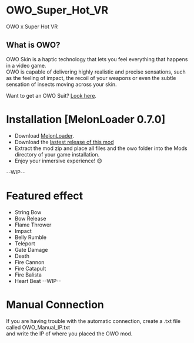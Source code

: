 # OWO_Super_Hot_VR
OWO x Super Hot VR

## What is OWO?
OWO Skin is a haptic technology that lets you feel everything that happens in a video game.  
OWO is capable of delivering highly realistic and precise sensations, such as the feeling of impact, the recoil of your weapons or even the subtle sensation of insects moving across your skin.

Want to get an OWO Suit? [Look here](https://owogame.com/shop/).

# Installation [MelonLoader 0.7.0]
- Download [MelonLoader](https://github.com/LavaGang/MelonLoader/releases/latest).
- Download the [lastest release of this mod](https://github.com/OWODevelopers/OWO_ElvenAssassin/releases/latest)
- Extract the mod zip and place all files and the owo folder into the Mods directory of your game installation.
- Enjoy your inmersive experience! 😊

--WIP--
# Featured effect
- String Bow
- Bow Release
- Flame Thrower
- Impact
- Belly Rumble
- Teleport
- Gate Damage
- Death
- Fire Cannon
- Fire Catapult
- Fire Balista
- Heart Beat
--WIP--

# Manual Connection
If you are having trouble with the automatic connection, create a .txt file called OWO_Manual_IP.txt  
and write the IP of where you placed the OWO mod.
